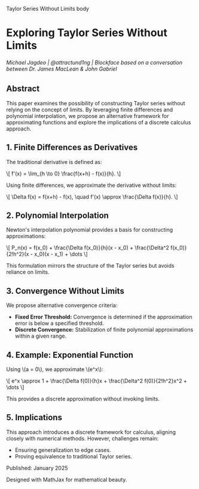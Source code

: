   Taylor Series Without Limits body
  
Exploring Taylor Series Without Limits
======================================

###### Michael Jagdeo | @attractund1ng | Blockface based on a conversation between Dr. James MacLean & John Gabriel

Abstract
--------

This paper examines the possibility of constructing Taylor series without relying on the concept of limits. By leveraging finite differences and polynomial interpolation, we propose an alternative framework for approximating functions and explore the implications of a discrete calculus approach.

1\. Finite Differences as Derivatives
-------------------------------------

The traditional derivative is defined as:

\\\[ f'(x) = \\lim\_{h \\to 0} \\frac{f(x+h) - f(x)}{h}. \\\]

Using finite differences, we approximate the derivative without limits:

\\\[ \\Delta f(x) = f(x+h) - f(x), \\quad f'(x) \\approx \\frac{\\Delta f(x)}{h}. \\\]

2\. Polynomial Interpolation
----------------------------

Newton's interpolation polynomial provides a basis for constructing approximations:

\\\[ P\_n(x) = f(x\_0) + \\frac{\\Delta f(x\_0)}{h}(x - x\_0) + \\frac{\\Delta^2 f(x\_0)}{2!h^2}(x - x\_0)(x - x\_1) + \\dots \\\]

This formulation mirrors the structure of the Taylor series but avoids reliance on limits.

3\. Convergence Without Limits
------------------------------

We propose alternative convergence criteria:

*   **Fixed Error Threshold:** Convergence is determined if the approximation error is below a specified threshold.
*   **Discrete Convergence:** Stabilization of finite polynomial approximations within a given range.

4\. Example: Exponential Function
---------------------------------

Using \\(a = 0\\), we approximate \\(e^x\\):

\\\[ e^x \\approx 1 + \\frac{\\Delta f(0)}{h}x + \\frac{\\Delta^2 f(0)}{2!h^2}x^2 + \\dots \\\]

This provides a discrete approximation without invoking limits.

5\. Implications
----------------

This approach introduces a discrete framework for calculus, aligning closely with numerical methods. However, challenges remain:

*   Ensuring generalization to edge cases.
*   Proving equivalence to traditional Taylor series.

Published: January 2025

Designed with MathJax for mathematical beauty.
